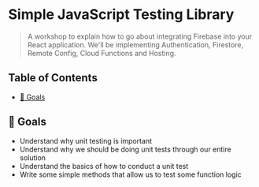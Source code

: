 # Simple JavaScript Testing Library

> A workshop to explain how to go about integrating Firebase into your React application. We'll be implementing Authentication, Firestore, Remote Config, Cloud Functions and Hosting.

## Table of Contents
* [🎯 Goals](#goals)

## 🎯 Goals

- Understand why unit testing is important
- Understand why we should be doing unit tests through our entire solution
- Understand the basics of how to conduct a unit test
- Write some simple methods that allow us to test some function logic
